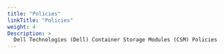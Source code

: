 ```yaml
---
title: "Policies"
linkTitle: "Policies"
weight: 4
Description: >
  Dell Technologies (Dell) Container Storage Modules (CSM) Policies
---
```

